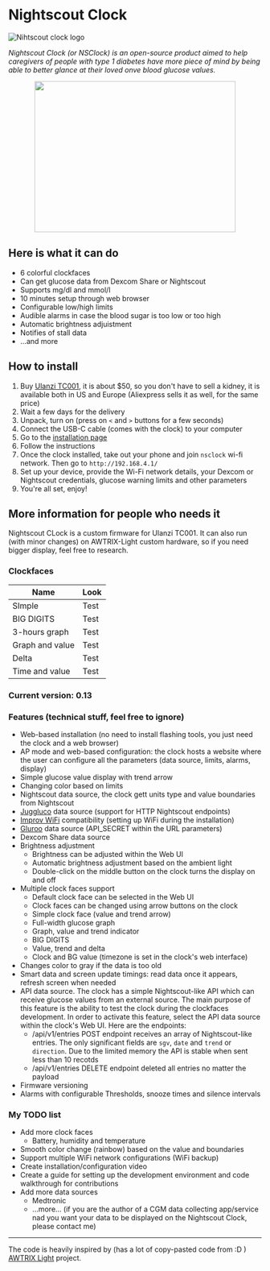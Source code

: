# Nightscout Clock
![Nihtscout clock logo](https://github.com/ktomy/nightscout-clock/assets/1446257/1198c06d-b017-409d-aca3-2bca63581ecb)


*Nightscout Clock (or NSClock) is an open-source product aimed to help caregivers of people with type 1 diabetes have more piece of mind by being able to better glance at their loved onve blood glucose values.*

<p align=center>
<img height="300" width="400" src="https://ktomy.github.io/nightscout-clock/nightscout_clock_simple_face.jpg" />
</p>

## Here is what it can do
* 6 colorful clockfaces
* Can get glucose data from Dexcom Share or Nightscout
* Supports mg/dl and mmol/l
* 10 minutes setup through web browser
* Configurable low/high limits
* Audible alarms in case the blood sugar is too low or too high
* Automatic brightness adjuistment
* Notifies of stall data
* ...and more

## How to install
1. Buy [Ulanzi TC001](https://www.ulanzi.com/products/ulanzi-pixel-smart-clock-2882?aff=1191), it is about $50, so you don't have to sell a kidney, it is available both in US and Europe (Aliexpress sells it as well, for the same price)
2. Wait a few days for the delivery
3. Unpack, turn on (press on `<` and `>` buttons for a few seconds)
4. Connect the USB-C cable (comes with the clock) to your computer
5. Go to the [installation page](https://ktomy.github.io/nightscout-clock/)
6. Follow the instructions
7. Once the clock installed, take out your phone and join `nsclock` wi-fi network. Then go to `http://192.168.4.1/`
8. Set up your device, provide the Wi-Fi network details, your Dexcom or Nightscout credentials, glucose warning limits and other parameters
9. You're all set, enjoy!

## More information for people who needs it

Nightscout CLock is a custom firmware for Ulanzi TC001. It can also run (with minor changes) on AWTRIX-Light custom hardware, so if you need bigger display, feel free to research.

### Clockfaces
| Name            | Look     |
|-----------------|----------|
| SImple          | Test     |
| BIG DIGITS      | Test     |
| 3-hours graph   | Test     |
| Graph and value | Test     |
| Delta           | Test     |
| Time and value  | Test     |




### Current version: 0.13

### Features (technical stuff, feel free to ignore)
* Web-based installation (no need to install flashing tools, you just need the clock and a web browser)
* AP mode and web-based configuration: the clock hosts a website where the user can configure all the  parameters (data source, limits, alarms, display)
* Simple glucose value display with trend arrow
* Changing color based on limits
* Nightscout data source, the clock gett units type and value boundaries from Nightscout
* [Juggluco](https://www.juggluco.nl/) data source (support for HTTP Nightscout endpoints)
* [Improv WiFi](https://github.com/improv-wifi) compatibility (setting up WiFi during the installation)
* [Gluroo](https://gluroo.com/) data source (API_SECRET within the URL parameters)
* Dexcom Share data source
* Brightness adjustment
   * Brightness can be adjusted within the Web UI
   * Automatic brightness adjustment based on the ambient light
   * Double-click on the middle button on the clock turns the display on and off
* Multiple clock faces support
   * Default clock face can be selected in the Web UI
   * Clock faces can be changed using arrow buttons on the clock
   * Simple clock face (value and trend arrow)
   * Full-width glucose graph
   * Graph, value and trend indicator
   * BIG DIGITS
   * Value, trend and delta
   * Clock and BG value (timezone is set in the clock's web interface)
* Changes color to gray if the data is too old
* Smart data and screen update timings: read data once it appears, refresh screen when needed
* API data source. The clock has a simple Nightscout-like API which can receive glucose values from an external source. The main purpose of this feature is the ability to test the clock during the clockfaces development. In order to activate this feature, select the API data source within the clock's Web UI. Here are the endpoints:
    * /api/v1/entries POST endpoint receives an array of Nightscout-like entries. The only significant fields are `sgv`, `date` and `trend` or `direction`. Due to the limited memory the API is stable when sent less than 10 recotds
    * /api/v1/entries DELETE endpoint deleted all entries no matter the payload
* Firmware versioning
* Alarms with configurable Thresholds, snooze times and silence intervals

### My TODO list
* Add more clock faces
    * Battery, humidity and temperature
* Smooth color change (rainbow) based on the value and boundaries
* Support multiple WiFi network configurations (WiFi backup)
* Create installation/configuration video
* Create a guide for setting up the development environment and code walkthrough for contributions
* Add more data sources
   * Medtronic
   * ...more... (if you are the author of a CGM data collecting app/service nad you want your data to be displayed on the Nightscout Clock, please contact me)
 
---
The code is heavily inspired by (has a lot of copy-pasted code from :D ) [AWTRIX Light](https://github.com/Blueforcer/awtrix-light) project.
